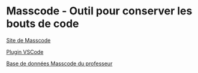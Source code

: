 # Masscode - Outil pour conserver les bouts de code  

[Site de Masscode](https://masscode.io)   

[Plugin VSCode](https://marketplace.visualstudio.com/items?itemName=AntonReshetov.masscode-assistant)  

[Base de données Masscode du professeur](https://www.dropbox.com/scl/fi/8orzi1tzba9d5w46bomln/db.json?dl=0&rlkey=wdf6zbzqdseycfcel24cf0ume)  

